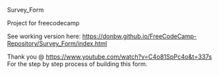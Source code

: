 Survey_Form 

Project for freecodecamp 

See working version here:
https://donbw.github.io/FreeCodeCamp-Repository/Survey_Form/index.html

Thank you @ https://www.youtube.com/watch?v=C4o81SpPc4o&t=337s
For the step by step process of building this form. 
